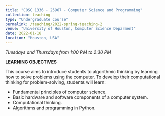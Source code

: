 ```yaml
---
title: "COSC 1336 - 25967 - Computer Science and Programming"
collection: teaching
type: "Undergraduate course"
permalink: /teaching/2022-spring-teaching-2
venue: "University of Houston, Computer Science Deparment"
date: 2022-01-18
location: "Houston, USA"
---
```

*Tuesdays and Thursdays from 1:00 PM to 2:30 PM*

**LEARNING OBJECTIVES**

This course aims to introduce students to algorithmic thinking by learning how to solve problems using the computer. To develop their computational thinking for problem-solving, students will learn:

-	Fundamental principles of computer science.
- Basic hardware and software components of a computer system. 
- Computational thinking. 
- Algorithms and programming in Python.
